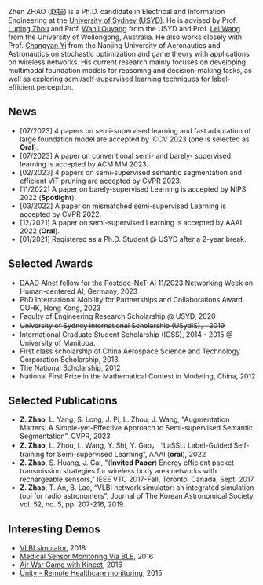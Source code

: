 
Zhen ZHAO (赵振) is a Ph.D. candidate in Electrical and Information Engineering at the [University of Sydney (USYD)](https://www.sydney.edu.au/). 
He is advised by Prof. [Luping Zhou](https://www.sydney.edu.au/engineering/about/our-people/academic-staff/luping-zhou.html) and Prof. [Wanli Ouyang](https://www.sydney.edu.au/engineering/about/our-people/academic-staff/wanli-ouyang.html) from the USYD and Prof. [Lei Wang](https://scholars.uow.edu.au/display/lei_wang) from the University of Wollongong, Australia. He also works closely with Prof. [Changyan Yi](http://inet-nuaa.cn/changyan-yi/) from the Nanjing University of Aeronautics and Astronautics on stochastic optimization and game theory with applications on wireless networks. His current research mainly focuses on developing multimodal foundation models for reasoning and decision-making tasks, as well as exploring semi/self-supervised learning techniques for label-efficient perception.


## News
- [07/2023] 4 papers on semi-supervised learning and fast adaptation of large foundation model are accepted by ICCV 2023 (one is selected as **Oral**).
- [07/2023] A paper on conventional semi- and barely- supervised learning  is accepted by ACM MM 2023.
- [02/2023] 4 papers on semi-supervised semantic segmentation and efficient ViT pruning are accepted by CVPR 2023.
- [11/2022] A paper on barely-supervised Learning is accepted by NIPS 2022 (**Spotlight**).
- [03/2022] A paper on mismatched semi-supervised Learning is accepted by CVPR 2022.
- [12/2021] A paper on semi-supervised Learning is accepted by AAAI 2022 (**Oral**).
- [01/2021] Registered as a Ph.D. Student @ USYD after a 2-year break.  

## Selected Awards
- DAAD AInet fellow for the Postdoc-NeT-AI 11/2023 Networking Week on Human-centered AI, Germany, 2023
- PhD International Mobility for Partnerships and Collaborations Award, CUHK, Hong Kong, 2023
- Faculty of Engineering Research Scholarship @ USYD, 2020
- ~~University of Sydney International Scholarship (USydIS)， 2019~~
- International Graduate Student Scholarship (IGSS), 2014 - 2015 @ University of Manitoba.
- First class scholarship of China Aerospace Science and Technology Corporation Scholarship, 2013.
- The National Scholarship, 2012
- National First Prize in the Mathematical Contest in Modeling, China, 2012

## Selected Publications
- **Z. Zhao**, L. Yang, S. Long, J. Pi, L. Zhou, J. Wang, "Augmentation Matters: A Simple-yet-Effective Approach to Semi-supervised Semantic Segmentation”, CVPR, 2023
- **Z. Zhao**, L. Zhou, L. Wang, Y. Shi, Y. Gao， “LaSSL: Label-Guided Self-training for Semi-supervised Learning”, AAAI (**oral**), 2022
- **Z. Zhao**, S. Huang, J. Cai, "(**Invited Paper**) Energy efficient packet transmission strategies for wireless body area networks with rechargeable sensors," IEEE VTC 2017-Fall, Toronto, Canada, Sept. 2017.
- **Z. Zhao**, T. An, B. Lao, “VLBI network simulator: an integrated simulation tool for radio astronomers”, Journal of The Korean Astronomical Society, vol. 52, no. 5, pp. 207-216, 2019.


## Interesting Demos
- [VLBI simulator](https://zhenzhao.github.io/posts/2017/11/demos-vlbi-sim/), 2018
- [Medical Sensor Monitoring Via BLE](https://zhenzhao.github.io/posts/2016/08/ble-sensor-android/), 2016
- [Air War Game with Kinect](https://zhenzhao.github.io/posts/2016/04/air-war-kinect/), 2016
- [Unity - Remote Healthcare monitoring](https://zhenzhao.github.io/posts/2015/10/unity-healthcare-monitoring/), 2015
